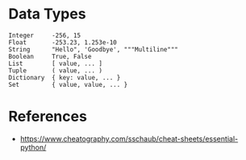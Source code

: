 # Data Types

    Integer     -256, 15
    Float       -253.23, 1.253e-10
    String      "­Hello", 'Goodbye', """­Multiline­"""
    Boolean     True, False
    List        [ value, ... ]
    Tuple       ( value, ... )
    Dictionary  { key: value, ... }
    Set         { value, value, ... }
  
# References
* https://www.cheatography.com/sschaub/cheat-sheets/essential-python/